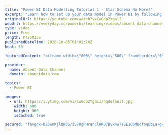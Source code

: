 ```yaml
---
title: "Power BI Data Modelling Tutorial 1 - Star Schema No More!"
excerpt: "Learn how to set up your data model in Power BI by following these best practices and essential steps. What kind of schema should you use. Snowflake, Star Schema or Waterfall? Actually Power BI loves them all. However, you should set up the model that is best for your data set and DAX functions. Lear"
originalUrl: https://youtube.com/watch?v=CwGdp2YgaiI
webUrl: https://everyday.cc/powerbi/learning/videos/absent-data-channel-power-bi-data-modelling-tutorial-1-star-schema-no-more/
type: video
price: Free
length: PT25M35S
publishedDateTime: 2020-10-05T01:01:20Z
heat: 53

featuredContent: "<iframe width=\"800\" height=\"500\" frameborder=\"0\" src=\"https://www.youtube.com/embed/CwGdp2YgaiI\" allow=\"accelerometer; autoplay; encrypted-media; gyroscope; picture-in-picture\" allowfullscreen></iframe>"

provider:
  name: Absent Data Channel
  domain: absentdata.com

topics:
  - Power BI

images:
  - url: https://i.ytimg.com/vi/CwGdp2YgaiI/hqdefault.jpg
    width: 480
    height: 360
    isCached: true

secured: "favgdx+DZGwnKjlQW3S/iS70gPHranClKR07Byx4w7YSE1O6MBdfoqBbLa+gvePSptavTGtJxTNvEhrpSFIf1m+C1k2aD78bHephfW1rrqmWFehfa1fqh+qnEdK3hgwTyGpBgvQoorrRkmzjGH7NfsYn/tUhmxuT8xjuURIXOJZUowDrv7n7Cfah8PiI8GXtI3FZhTcZX3Yse/9U5J9RjuyZPOwVBZ7PrvXkTmYYKfm4xHv7IH6NuS59I3FfQL12uMzq4zGf6YST30Wao5ba9okL+CF7bTO7ZBOtAITbRs9Xssoc6A/mcFuAPLcrfbFA+eQRRj5lcTghTECVpxdIazlv2mX2ZQlrzLq+JpsCuD9FbdsHIN8OW+7VB37MIh9SYg6suExpRjaYIbkBR1p3M3PqIWECFzJ1SjDDM9EFTXw=;0NM1izGQcMtTp30SH/hAfA=="
---
```


